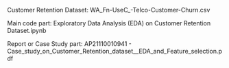 Customer Retention Dataset: WA_Fn-UseC_-Telco-Customer-Churn.csv

Main code part: Exploratory Data Analysis (EDA) on Customer Retention Dataset.ipynb

Report or Case Study part: AP21110010941 - Case_study_on_Customer_Retention_dataset__EDA_and_Feature_selection.pdf
